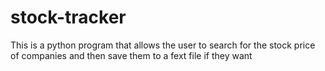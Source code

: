 # stock-tracker
 
This is a python program that allows the user to search for the stock price of companies and then save them to a fext file if they want

